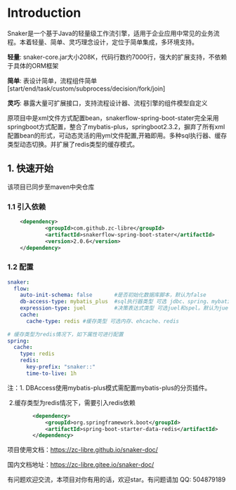 # Introduction

Snaker是一个基于Java的轻量级工作流引擎，适用于企业应用中常见的业务流程。本着轻量、简单、灵巧理念设计，定位于简单集成，多环境支持。

**轻量**: snaker-core.jar大小208K，代码行数约7000行，强大的扩展支持，不依赖于具体的ORM框架

**简单**: 表设计简单，流程组件简单[start/end/task/custom/subprocess/decision/fork/join]

**灵巧**: 暴露大量可扩展接口，支持流程设计器、流程引擎的组件模型自定义

原项目中是xml文件方式配置bean，snakerflow-spring-boot-stater完全采用springboot方式配置，整合了mybatis-plus，springboot2.3.2，摒弃了所有xml配置bean的形式，可动态灵活的用yml文件配置,开箱即用。多种sql执行器、缓存类型动态切换。并扩展了redis类型的缓存模式。

## 1. 快速开始

该项目已同步至maven中央仓库

### 1.1 引入依赖

```xml
    <dependency>
            <groupId>com.github.zc-libre</groupId>
            <artifactId>snakerflow-spring-boot-stater</artifactId>
            <version>2.0.6</version>
    </dependency>
```

### 1.2 配置

```yaml
snaker:
  flow:
    auto-init-schema: false       #是否初始化数据库脚本，默认为false
    db-access-type: mybatis_plus  #sql执行器类型 可选 jdbc、spring、mybatis_plus。默认为jdbc
    expression-type: juel         #决策表达式类型 可选juel和spel。默认为juel
    cache:
      cache-type: redis #缓存类型 可选内存、ehcache、redis
      
# 缓存类型为redis情况下，如下属性可进行配置      
spring:
  cache:
    type: redis
    redis:
      key-prefix: "snaker::"
      time-to-live: 1h
```

注：1. DBAccess使用mybatis-plus模式需配置mybatis-plus的分页插件。

​ 2.缓存类型为redis情况下，需要引入redis依赖
```xml
        <dependency>
            <groupId>org.springframework.boot</groupId>
            <artifactId>spring-boot-starter-data-redis</artifactId>
        </dependency>
```
项目使用文档：https://zc-libre.github.io/snaker-doc/

国内文档地址：https://zc-libre.gitee.io/snaker-doc/

有问题欢迎交流，本项目对你有用的话，欢迎star。有问题请加 QQ: 504879189
